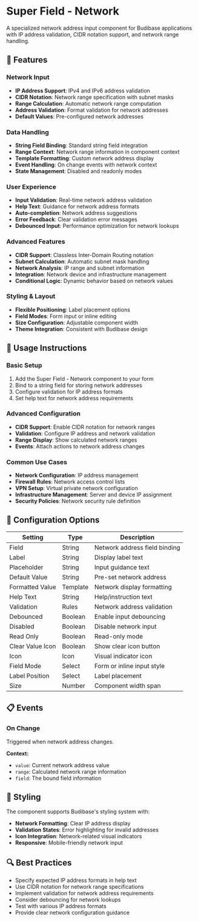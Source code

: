 # Super Field - Network

A specialized network address input component for Budibase applications with IP address validation, CIDR notation support, and network range handling.

## 🚀 Features

### Network Input

- **IP Address Support**: IPv4 and IPv6 address validation
- **CIDR Notation**: Network range specification with subnet masks
- **Range Calculation**: Automatic network range computation
- **Address Validation**: Format validation for network addresses
- **Default Values**: Pre-configured network addresses

### Data Handling

- **String Field Binding**: Standard string field integration
- **Range Context**: Network range information in component context
- **Template Formatting**: Custom network address display
- **Event Handling**: On change events with network context
- **State Management**: Disabled and readonly modes

### User Experience

- **Input Validation**: Real-time network address validation
- **Help Text**: Guidance for network address formats
- **Auto-completion**: Network address suggestions
- **Error Feedback**: Clear validation error messages
- **Debounced Input**: Performance optimization for network lookups

### Advanced Features

- **CIDR Support**: Classless Inter-Domain Routing notation
- **Subnet Calculation**: Automatic subnet mask handling
- **Network Analysis**: IP range and subnet information
- **Integration**: Network device and infrastructure management
- **Conditional Logic**: Dynamic behavior based on network values

### Styling & Layout

- **Flexible Positioning**: Label placement options
- **Field Modes**: Form input or inline editing
- **Size Configuration**: Adjustable component width
- **Theme Integration**: Consistent with Budibase design

## 📝 Usage Instructions

### Basic Setup

1. Add the Super Field - Network component to your form
2. Bind to a string field for storing network addresses
3. Configure validation for IP address formats
4. Set help text for network address requirements

### Advanced Configuration

- **CIDR Support**: Enable CIDR notation for network ranges
- **Validation**: Configure IP address and network validation
- **Range Display**: Show calculated network ranges
- **Events**: Attach actions to network address changes

### Common Use Cases

- **Network Configuration**: IP address management
- **Firewall Rules**: Network access control lists
- **VPN Setup**: Virtual private network configuration
- **Infrastructure Management**: Server and device IP assignment
- **Security Policies**: Network security rule definition

## 🔧 Configuration Options

| Setting          | Type     | Description                   |
| ---------------- | -------- | ----------------------------- |
| Field            | String   | Network address field binding |
| Label            | String   | Display label text            |
| Placeholder      | String   | Input guidance text           |
| Default Value    | String   | Pre-set network address       |
| Formatted Value  | Template | Network display formatting    |
| Help Text        | String   | Help/instruction text         |
| Validation       | Rules    | Network address validation    |
| Debounced        | Boolean  | Enable input debouncing       |
| Disabled         | Boolean  | Disable network input         |
| Read Only        | Boolean  | Read-only mode                |
| Clear Value Icon | Boolean  | Show clear icon button        |
| Icon             | Icon     | Visual indicator icon         |
| Field Mode       | Select   | Form or inline input style    |
| Label Position   | Select   | Label placement               |
| Size             | Number   | Component width span          |

## 📋 Events

### On Change

Triggered when network address changes.

**Context:**

- `value`: Current network address value
- `range`: Calculated network range information
- `field`: The bound field information

## 🎨 Styling

The component supports Budibase's styling system with:

- **Network Formatting**: Clear IP address display
- **Validation States**: Error highlighting for invalid addresses
- **Icon Integration**: Network-related visual indicators
- **Responsive**: Mobile-friendly network input

## 🔍 Best Practices

- Specify expected IP address formats in help text
- Use CIDR notation for network range specifications
- Implement validation for network address requirements
- Consider debouncing for network lookups
- Test with various IP address formats
- Provide clear network configuration guidance
